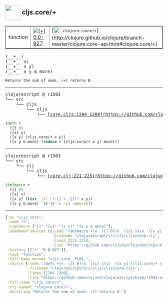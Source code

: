 ## <img width="48px" valign="middle" src="http://i.imgur.com/Hi20huC.png"> cljs.core/+

 <table border="1">
<tr>
<td>function</td>
<td><a href="https://github.com/cljsinfo/api-refs/tree/0.0-927"><img valign="middle" alt="[+] 0.0-927" src="https://img.shields.io/badge/+-0.0--927-lightgrey.svg"></a> </td>
<td>
[<img height="24px" valign="middle" src="http://i.imgur.com/1GjPKvB.png"> <samp>clojure.core/+</samp>](http://clojure.github.io/clojure/branch-master/clojure.core-api.html#clojure.core/+)
</td>
</tr>
</table>

 <samp>
(__+__)<br>
(__+__ x)<br>
(__+__ x y)<br>
(__+__ x y & more)<br>
</samp>

```
Returns the sum of nums. (+) returns 0.
```

---

 <pre>
clojurescript @ r1503
└── src
    └── cljs
        └── cljs
            └── <ins>[core.cljs:1204-1209](https://github.com/clojure/clojurescript/blob/r1503/src/cljs/cljs/core.cljs#L1204-L1209)</ins>
</pre>

```clj
(defn +
  ([] 0)
  ([x] x)
  ([x y] (cljs.core/+ x y))
  ([x y & more] (reduce + (cljs.core/+ x y) more)))
```


---

 <pre>
clojurescript @ r1503
└── src
    └── clj
        └── cljs
            └── <ins>[core.clj:221-225](https://github.com/clojure/clojurescript/blob/r1503/src/clj/cljs/core.clj#L221-L225)</ins>
</pre>

```clj
(defmacro +
  ([] 0)
  ([x] x)
  ([x y] (list 'js* "(~{} + ~{})" x y))
  ([x y & more] `(+ (+ ~x ~y) ~@more)))
```

---

```clj
{:ns "cljs.core",
 :name "+",
 :signature ["[]" "[x]" "[x y]" "[x y & more]"],
 :shadowed-sources ({:code "(defmacro +\n  ([] 0)\n  ([x] x)\n  ([x y] (list 'js* \"(~{} + ~{})\" x y))\n  ([x y & more] `(+ (+ ~x ~y) ~@more)))",
                     :filename "clojurescript/src/clj/cljs/core.clj",
                     :lines [221 225],
                     :link "https://github.com/clojure/clojurescript/blob/r1503/src/clj/cljs/core.clj#L221-L225"}),
 :history [["+" "0.0-927"]],
 :type "function",
 :full-name-encode "cljs.core__PLUS_",
 :source {:code "(defn +\n  ([] 0)\n  ([x] x)\n  ([x y] (cljs.core/+ x y))\n  ([x y & more] (reduce + (cljs.core/+ x y) more)))",
          :filename "clojurescript/src/cljs/cljs/core.cljs",
          :lines [1204 1209],
          :link "https://github.com/clojure/clojurescript/blob/r1503/src/cljs/cljs/core.cljs#L1204-L1209"},
 :full-name "cljs.core/+",
 :clj-symbol "clojure.core/+",
 :docstring "Returns the sum of nums. (+) returns 0."}

```
